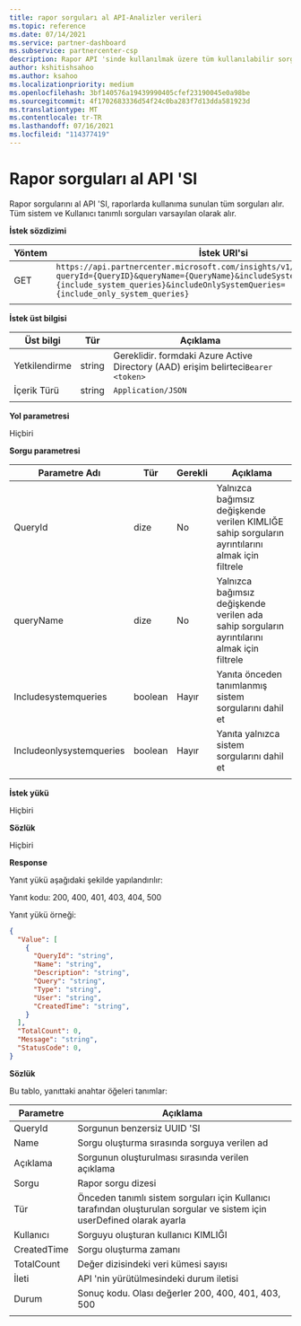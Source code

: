 ```yaml
---
title: rapor sorguları al API-Analizler verileri
ms.topic: reference
ms.date: 07/14/2021
ms.service: partner-dashboard
ms.subservice: partnercenter-csp
description: Rapor API 'sinde kullanılmak üzere tüm kullanılabilir sorguları almak için bu API 'yi kullanın.
author: kshitishsahoo
ms.author: ksahoo
ms.localizationpriority: medium
ms.openlocfilehash: 3bf140576a19439990405cfef23190045e0a98be
ms.sourcegitcommit: 4f1702683336d54f24c0ba283f7d13dda581923d
ms.translationtype: MT
ms.contentlocale: tr-TR
ms.lasthandoff: 07/16/2021
ms.locfileid: "114377419"
---
```

# <a name="get-report-queries-api"></a>Rapor sorguları al API 'SI

Rapor sorgularını al API 'SI, raporlarda kullanıma sunulan tüm sorguları alır. Tüm sistem ve Kullanıcı tanımlı sorguları varsayılan olarak alır.

**İstek sözdizimi**

|    Yöntem    |    İstek URI'si    |
|    ----    |    ----    |
|    GET    |    `https://api.partnercenter.microsoft.com/insights/v1/mpn/ScheduledQueries?queryId={QueryID}&queryName={QueryName}&includeSystemQueries={include_system_queries}&includeOnlySystemQueries={include_only_system_queries}`     |
|        |        |

**İstek üst bilgisi**

|    Üst bilgi    |    Tür    |    Açıklama    |
|    ----    |    ----    |    ----    |
|    Yetkilendirme    |    string    |    Gereklidir. formdaki Azure Active Directory (AAD) erişim belirteci`Bearer <token>`    |
|    İçerik Türü    |    string    |    `Application/JSON`    |
|        |        |        |

**Yol parametresi**

Hiçbiri

**Sorgu parametresi**

|    Parametre Adı    |    Tür    |    Gerekli    |    Açıklama    |
|    ----    |    ----    |    ----    |    ----    |
|    QueryId     |    dize     |    No    |    Yalnızca bağımsız değişkende verilen KIMLIĞE sahip sorguların ayrıntılarını almak için filtrele     |
|    queryName     |    dize     |    No    |    Yalnızca bağımsız değişkende verilen ada sahip sorguların ayrıntılarını almak için filtrele     |
|    Includesystemqueries     |    boolean     |    Hayır    |    Yanıta önceden tanımlanmış sistem sorgularını dahil et     |
|    Includeonlysystemqueries     |    boolean     |    Hayır    |    Yanıta yalnızca sistem sorgularını dahil et     |
|        |        |        |        |


**İstek yükü**

Hiçbiri

**Sözlük**

Hiçbiri

**Response**

Yanıt yükü aşağıdaki şekilde yapılandırılır:

Yanıt kodu: 200, 400, 401, 403, 404, 500

Yanıt yükü örneği:

```json
{ 
  "Value": [ 
    { 
      "QueryId": "string", 
      "Name": "string", 
      "Description": "string", 
      "Query": "string", 
      "Type": "string", 
      "User": "string", 
      "CreatedTime": "string", 
    } 
  ], 
  "TotalCount": 0, 
  "Message": "string", 
  "StatusCode": 0, 
} 
```

**Sözlük**

Bu tablo, yanıttaki anahtar öğeleri tanımlar:

|    Parametre    |    Açıklama    |
|    ----    |    ----    |
|    QueryId     |    Sorgunun benzersiz UUID 'SI     |
|    Name     |    Sorgu oluşturma sırasında sorguya verilen ad     |
|    Açıklama     |    Sorgunun oluşturulması sırasında verilen açıklama     |
|    Sorgu     |    Rapor sorgu dizesi     |
|    Tür     |    Önceden tanımlı sistem sorguları için Kullanıcı tarafından oluşturulan sorgular ve sistem için userDefined olarak ayarla     |
|    Kullanıcı     |    Sorguyu oluşturan kullanıcı KIMLIĞI     |
|    CreatedTime     |    Sorgu oluşturma zamanı     |
|    TotalCount     |    Değer dizisindeki veri kümesi sayısı     |
|    İleti     |    API 'nin yürütülmesindeki durum iletisi     |
|    Durum     |    Sonuç kodu. Olası değerler 200, 400, 401, 403, 500     |
|        |        |
